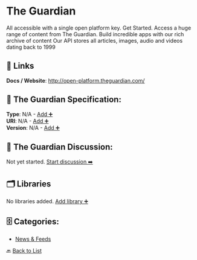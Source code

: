 # The Guardian

All accessible with a single open platform key. Get Started. Access a huge range of content from The Guardian. Build incredible apps with our rich archive of content Our API stores all articles, images, audio and videos dating back to 1999

##  🔗 Links
**Docs / Website**: http://open-platform.theguardian.com/

## 🧬 The Guardian Specification:
**Type**: N/A - [Add ➕](https://github.com/apis-list/apis-list/edit/main/apis.yaml#L19223)  
**URI**: N/A - [Add ➕](https://github.com/apis-list/apis-list/edit/main/apis.yaml#L19223)  
**Version**: N/A - [Add ➕](https://github.com/apis-list/apis-list/edit/main/apis.yaml#L19223)

## 💬 The Guardian Discussion:
Not yet started. [Start discussion ➡️](https://github.com/apis-list/apis-list/discussions/new)

## 🗂️ Libraries

No libraries added. [Add library ➕](https://github.com/apis-list/apis-list/edit/main/apis.yaml#L19223)    


## 🗄️ Categories:
- [News & Feeds](https://github.com/apis-list/apis-list#news--feeds-)

🔙  [Back to List](https://github.com/apis-list/apis-list)
